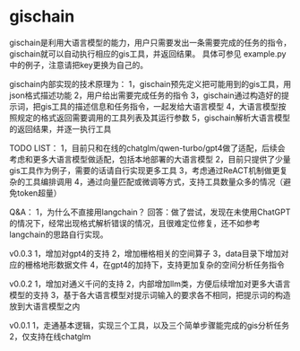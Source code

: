 # gischain

gischain是利用大语言模型的能力，用户只需要发出一条需要完成的任务的指令，gischain就可以自动执行相应的gis工具，并返回结果。
具体可参见 example.py 中的例子，注意请把key更换为自己的。

gischain内部实现的技术原理为：
1，gischain预先定义把可能用到的gis工具，用json格式描述功能
2，用户给出需要完成任务的指令
3，gischain通过构造好的提示词，把gis工具的描述信息和任务指令，一起发给大语言模型
4，大语言模型按照规定的格式返回需要调用的工具列表及其运行参数
5，gischain解析大语言模型的返回结果，并逐一执行工具

TODO LIST：
1，目前只和在线的chatglm/qwen-turbo/gpt4做了适配，后续会考虑和更多大语言模型做适配，包括本地部署的大语言模型
2，目前只提供了少量gis工具作为例子，需要的话请自行实现更多工具
3，考虑通过ReACT机制做更复杂的工具编排调用
4，通过向量匹配或微调等方式，支持工具数量众多的情况（避免token超量）

Q&A：
1，为什么不直接用langchain？
回答：做了尝试，发现在未使用ChatGPT的情况下，经常出现格式解析错误的情况，且很难定位修复，还不如参考langchain的思路自行实现。

v0.0.3
1，增加对gpt4的支持
2，增加栅格相关的空间算子
3，data目录下增加对应的栅格地形数据文件
4，在gpt4的加持下，支持更加复杂的空间分析任务指令

v0.0.2
1，增加对通义千问的支持
2，内部增加llm类，方便后续增加对更多大语言模型的支持
3，基于各大语言模型对提示词输入的要求各不相同，把提示词的构造放到大语言模型之内

v0.0.1
1，走通基本逻辑，实现三个工具，以及三个简单步骤能完成的gis分析任务
2，仅支持在线chatglm